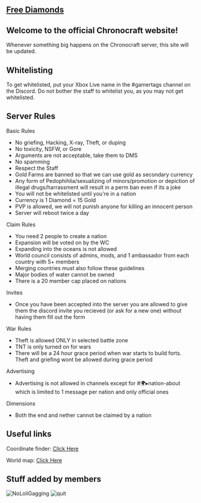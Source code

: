 ## [Free Diamonds](https://www.youtube.com/watch?v=dQw4w9WgXcQ)
## Welcome to the official Chronocraft website! 

Whenever something big happens on the Chronocraft server, this site will be updated.

## Whitelisting

To get whitelisted, put your Xbox Live name in the #gamertags channel on the Discord. Do not bother the staff to whitelist you, as you may not get whitelisted.

## Server Rules

Basic Rules
- No griefing, Hacking, X-ray, Theft, or duping
- No toxicity, NSFW, or Gore
- Arguments are not acceptable, take them to DMS
- No spamming
- Respect the Staff
- Gold Farms are banned so that we can use gold as secondary currency
- Any form of Pedophihlia/sexualizing of minors/promotion or depiction of illegal drugs/harrassment will result in a perm ban even if its a joke
- You will not be whitelisted until you're in a nation
- Currency is 1 Diamond = 15 Gold
- PVP is allowed, we will not punish anyone for killing an innocent person
- Server will reboot twice a day

Claim Rules
- You need 2 people to create a nation
- Expansion will be voted on by the WC
- Expanding into the oceans is not allowed
- World council consists of admins, mods, and 1 ambassador from each country with 5+ members
- Merging countries must also follow these guidelines
- Major bodies of water cannot be owned
- There is a 20 member cap placed on nations

Invites
- Once you have been accepted into the server you are allowed to give them the discord invite you recieved (or ask for a new one) without having them fill out the form

War Rules
- Theft is allowed ONLY in selected battle zone
- TNT is only turned on for wars
- There will be a 24 hour grace period when war starts to build forts. Theft and griefing wont be allowed during grace period

Advertising
- Advertising is not allowed in channels except for #🌍▸nation-about which is limited to 1 message per nation and only official ones

Dimensions
- Both the end and nether cannot be claimed by a nation

## Useful links

Coordinate finder: [Click Here](https://earth.motfe.net/2020/01/22/coordinate-calculator/)

World map: [Click Here](https://earth.motfe.net/map/index.html#1_2000_topdown/0/3/24/-720/64)

## Stuff added by members

![NoLoliGagging](https://i.imgur.com/EmNeVqY.png "NoLoliGagging")
![quit](https://i.imgur.com/GlfDtOl.png "quit")

